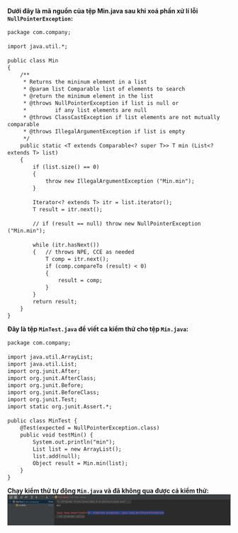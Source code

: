 **Dưới đây là mã nguồn của tệp Min.java sau khi xoá phần xử lí lỗi ``NullPointerException``:**
```
package com.company;

import java.util.*;

public class Min
{
    /**
     * Returns the mininum element in a list
     * @param list Comparable list of elements to search
     * @return the minimum element in the list
     * @throws NullPointerException if list is null or
     *         if any list elements are null
     * @throws ClassCastException if list elements are not mutually comparable
     * @throws IllegalArgumentException if list is empty
     */
    public static <T extends Comparable<? super T>> T min (List<? extends T> list)
    {
        if (list.size() == 0)
        {
            throw new IllegalArgumentException ("Min.min");
        }

        Iterator<? extends T> itr = list.iterator();
        T result = itr.next();

        // if (result == null) throw new NullPointerException ("Min.min");

        while (itr.hasNext())
        {   // throws NPE, CCE as needed
            T comp = itr.next();
            if (comp.compareTo (result) < 0)
            {
                result = comp;
            }
        }
        return result;
    }
}
```
**Đây là tệp ``MinTest.java`` để viết ca kiểm thử cho tệp ``Min.java``:**
```
package com.company;

import java.util.ArrayList;
import java.util.List;
import org.junit.After;
import org.junit.AfterClass;
import org.junit.Before;
import org.junit.BeforeClass;
import org.junit.Test;
import static org.junit.Assert.*;

public class MinTest {
    @Test(expected = NullPointerException.class)
    public void testMin() {
        System.out.println("min");
        List list = new ArrayList();
        list.add(null);
        Object result = Min.min(list);
    }
}
```
**Chạy kiểm thử tự động ``Min.java`` và đã không qua được cả kiểm thử:**
![TestResult](./images/Chapter3-4_Image2.png)